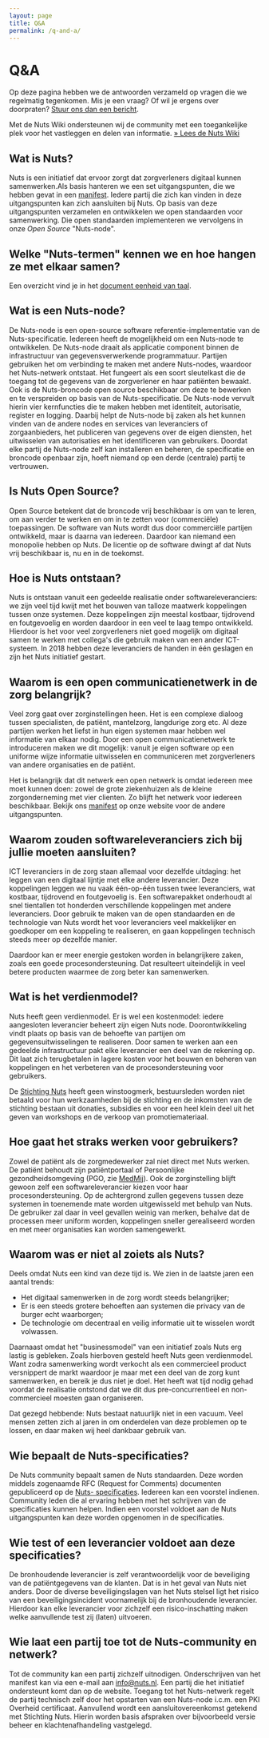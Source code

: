 ```yaml
---
layout: page
title: Q&A
permalink: /q-and-a/
---
```


# Q&A

Op deze pagina hebben we de antwoorden verzameld op vragen die we regelmatig
tegenkomen. Mis je een vraag? Of wil je ergens over doorpraten? [Stuur ons dan
een bericht](/contact). 

Met de Nuts Wiki ondersteunen wij de community met een toegankelijke plek voor het vastleggen en delen van informatie. 
[&raquo; Lees de Nuts Wiki](https://wiki.nuts.nl/)

## Wat is Nuts?

Nuts is een initiatief dat ervoor zorgt dat zorgverleners digitaal kunnen
samenwerken.Als basis hanteren we een set uitgangspunten, die we hebben gevat
in een [manifest](/manifest). Iedere partij die zich kan vinden in deze
uitgangspunten kan zich aansluiten bij Nuts. Op basis van deze uitgangspunten
verzamelen en ontwikkelen we open standaarden voor samenwerking. Die open
standaarden implementeren we vervolgens in onze _Open Source_ "Nuts-node".

## Welke "Nuts-termen" kennen we en hoe hangen ze met elkaar samen? 
Een overzicht vind je in het [document eenheid van taal](https://docs.google.com/document/d/1w2Nt2zBdrUc2ksstbVhB2yhDADa4DfuGD7IVleuYkeg/edit#heading=h.z2q3e3pk79va). 

## Wat is een Nuts-node?

De Nuts-node is een open-source software referentie-implementatie van de Nuts-specificatie. Iedereen heeft de mogelijkheid om een Nuts-node te ontwikkelen. De Nuts-node draait als applicatie component binnen de infrastructuur van gegevensverwerkende programmatuur. Partijen gebruiken het om verbinding te maken met andere Nuts-nodes, waardoor het Nuts-netwerk ontstaat. Het fungeert als een soort sleutelkast die de toegang tot de gegevens van de zorgverlener en haar patiënten bewaakt. Ook is de Nuts-broncode open source beschikbaar om deze te bewerken en te verspreiden op basis van de Nuts-specificatie. De Nuts-node vervult hierin vier kernfuncties die te maken hebben met identiteit, autorisatie, register en logging. Daarbij helpt de Nuts-node bij zaken als het kunnen vinden van de andere nodes en services van leveranciers of zorgaanbieders, het publiceren van gegevens over de eigen diensten, het uitwisselen van autorisaties en het identificeren van gebruikers. Doordat elke partij de Nuts-node zelf kan installeren en beheren, de specificatie en broncode openbaar zijn, hoeft niemand op een derde (centrale) partij te vertrouwen.

## Is Nuts Open Source?

Open Source betekent dat de broncode vrij beschikbaar is om van te leren, om
aan verder te werken en om in te zetten voor (commerciële) toepassingen. De
software van Nuts wordt dus door commerciële partijen ontwikkeld, maar is daarna
van iedereen. Daardoor kan niemand een monopolie hebben op Nuts. De licentie op
de software dwingt af dat Nuts vrij beschikbaar is, nu en in de toekomst.
</details></p>

## Hoe is Nuts ontstaan?

Nuts is ontstaan vanuit een gedeelde realisatie onder softwareleveranciers: we
zijn veel tijd kwijt met het bouwen van talloze maatwerk koppelingen tussen onze
systemen. Deze koppelingen zijn meestal kostbaar, tijdrovend en foutgevoelig en
worden daardoor in een veel te laag tempo ontwikkeld. Hierdoor is het voor veel
zorgverleners niet goed mogelijk om digitaal samen te werken met collega's die
gebruik maken van een ander ICT-systeem. In 2018 hebben deze leveranciers de
handen in één geslagen en zijn het Nuts initiatief gestart.

## Waarom is een open communicatienetwerk in de zorg belangrijk?

Veel zorg gaat over zorginstellingen heen. Het is een complexe dialoog tussen
specialisten, de patiënt, mantelzorg, langdurige zorg etc. Al deze partijen
werken het liefst in hun eigen systemen maar hebben wel informatie van elkaar
nodig. Door een open communicatienetwerk te introduceren maken we dit mogelijk:
vanuit je eigen software op een uniforme wijze informatie uitwisselen en
communiceren met zorgverleners van andere organisaties en de patiënt.

Het is belangrijk dat dit netwerk een open netwerk is omdat iedereen mee moet
kunnen doen: zowel de grote ziekenhuizen als de kleine zorgonderneming met vier
clienten. Zo blijft het netwerk voor iedereen beschikbaar. Bekijk ons
[manifest](/manifest) op onze website voor de andere uitgangspunten.


## Waarom zouden softwareleveranciers zich bij jullie moeten aansluiten?

ICT leveranciers in de zorg staan allemaal voor dezelfde uitdaging: het leggen
van een digitaal lijntje met elke andere leverancier. Deze koppelingen leggen we
nu vaak één-op-één tussen twee leveranciers, wat kostbaar, tijdrovend en
foutgevoelig is. Een softwarepakket onderhoudt al snel tientallen tot honderden
verschillende koppelingen met andere leveranciers. Door gebruik te maken van de
open standaarden en de technologie van Nuts wordt het voor leveranciers veel
makkelijker en goedkoper om een koppeling te realiseren, en gaan koppelingen
technisch steeds meer op dezelfde manier.

Daardoor kan er meer energie gestoken worden in belangrijkere zaken, zoals een
goede procesondersteuning. Dat resulteert uiteindelijk in veel betere producten
waarmee de zorg beter kan samenwerken. 

## Wat is het verdienmodel?

Nuts heeft geen verdienmodel. Er is wel een kostenmodel: iedere aangesloten leverancier beheert zijn eigen
Nuts node. Doorontwikkeling vindt plaats op basis van de behoefte van partijen
om gegevensuitwisselingen te realiseren. Door samen te werken aan een gedeelde infrastructuur pakt elke leverancier een
deel van de rekening op. Dit laat zich terugbetalen in lagere kosten voor het
bouwen en beheren van koppelingen en het verbeteren van de procesondersteuning
voor gebruikers.

De [Stichting Nuts](/stichting) heeft geen winstoogmerk, bestuursleden worden
niet betaald voor hun werkzaamheden bij de stichting en de inkomsten van de
stichting bestaan uit donaties, subsidies en voor een heel klein deel uit het
geven van workshops en de verkoop van promotiemateriaal. 

## Hoe gaat het straks werken voor gebruikers?

Zowel de patiënt als de zorgmedewerker zal niet direct met Nuts werken. De
patiënt behoudt zijn patiëntportaal of Persoonlijke gezondheidsomgeving (PGO,
zie [MedMij](https://medmij.nl)). Ook de zorginstelling blijft gewoon zelf een
softwareleverancier kiezen voor haar procesondersteuning. Op de achtergrond
zullen gegevens tussen deze systemen in toenemende mate worden uitgewisseld met
behulp van Nuts. De gebruiker zal daar in veel gevallen weinig van merken,
behalve dat de processen meer uniform worden, koppelingen sneller gerealiseerd
worden en met meer organisaties kan worden samengewerkt.

## Waarom was er niet al zoiets als Nuts?

Deels omdat Nuts een kind van deze tijd is. We zien in de laatste jaren een
aantal trends: 
  * Het digitaal samenwerken in de zorg wordt steeds belangrijker;
  * Er is een steeds grotere behoeften aan systemen die privacy van de burger
    echt waarborgen;
  * De technologie om decentraal en veilig informatie uit te wisselen wordt
    volwassen.

Daarnaast omdat het "businessmodel" van een initiatief zoals Nuts erg lastig is
gebleken. Zoals hierboven gesteld heeft Nuts geen verdienmodel. Want zodra
samenwerking wordt verkocht als een commercieel product versnippert de markt
waardoor je maar met een deel van de zorg kunt samenwerken, en bereik je dus
niet je doel. Het heeft wat tijd nodig gehad voordat de realisatie ontstond dat
we dit dus pre-concurrentieel en non-commercieel moesten gaan organiseren.

Dat gezegd hebbende: Nuts bestaat natuurlijk niet in een vacuum. Veel mensen
zetten zich al jaren in om onderdelen van deze problemen op te lossen, en daar
maken wij heel dankbaar gebruik van.

## Wie bepaalt de Nuts-specificaties?

De Nuts community bepaalt samen de Nuts standaarden. Deze worden middels
zogenaamde RFC (Request for Comments) documenten gepubliceerd op de [Nuts-
specificaties](https://nuts-foundation.gitbook.io/v1/). Iedereen kan een
voorstel indienen. Community leden die al ervaring hebben met het schrijven van
de specificaties kunnen helpen. Indien een voorstel voldoet aan de Nuts
uitgangspunten kan deze worden opgenomen in de specificaties. 

## Wie test of een leverancier voldoet aan deze specificaties?

De bronhoudende leverancier is zelf verantwoordelijk voor de beveiliging van de
patiëntgegevens van de klanten. Dat is in het geval van Nuts niet anders. Door
de diverse beveiligingslagen van het Nuts stelsel ligt het risico van een
beveiligingsincident voornamelijk bij de bronhoudende leverancier. Hierdoor kan
elke leverancier voor zichzelf een risico-inschatting maken welke aanvullende
test zij (laten) uitvoeren. 

## Wie laat een partij toe tot de Nuts-community en netwerk?

Tot de community kan een partij zichzelf uitnodigen. Onderschrijven van het
manifest kan via een e-mail aan [info@nuts.nl](mailto:info@nuts.nl). Een partij
die het initiatief ondersteunt komt dan op de website. Toegang tot het Nuts-netwerk regelt de partij technisch zelf door het opstarten van een Nuts-node
i.c.m. een PKI Overheid certificaat. Aanvullend wordt een aansluitovereenkomst
getekend met Stichting Nuts. Hierin worden basis afspraken over bijvoorbeeld
versie beheer en klachtenafhandeling vastgelegd. 

